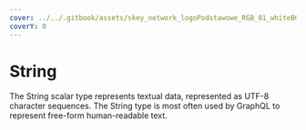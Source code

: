```yaml
---
cover: ../../.gitbook/assets/skey_network_logoPodstawowe_RGB_01_whiteBG.png
coverY: 0
---
```


# String

The String scalar type represents textual data, represented as UTF-8 character sequences. The String type is most often used by GraphQL to represent free-form human-readable text.
